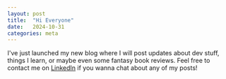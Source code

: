 ```yaml
---
layout: post
title:  "Hi Everyone"
date:   2024-10-31
categories: meta
---
```


I've just launched my new blog where I will post updates about dev stuff, things I learn, or maybe even some fantasy book reviews.
Feel free to contact me on [LinkedIn](https://www.linkedin.com/in/stefandecimelli/) if you wanna chat about any of my posts!